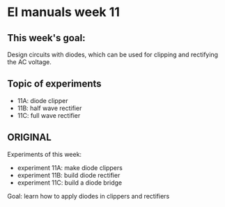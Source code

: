 # EI manuals week 11

## This week's goal: 
Design circuits with diodes, which can be used for clipping and rectifying the AC voltage. 

## Topic of experiments

- 11A: diode clipper
- 11B: half wave rectifier
- 11C: full wave rectifier

## ORIGINAL
Experiments of this week:
-   experiment 11A: make diode clippers
-   experiment 11B: build diode rectifier
-   experiment 11C: build a diode bridge

Goal: learn how to apply diodes in clippers and rectifiers
